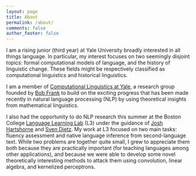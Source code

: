 ```yaml
---
layout: page
title: About
permalink: /about/
comments: false
author_footer: false
---
```


I am a rising junior (third year) at Yale University broadly interested in all things language. In particular, my interest focuses on two seemingly disjoint topics: formal computational models of language, and the history of linguistic change. These fields might be respectively classified as computational linguistics and historical linguistics.

I am a member of [Computational Linguistics at Yale](http://ling.yale.edu/research/computational-linguistics-yale-clay), a research group founded by [Bob Frank](http://ling.yale.edu/people/robert-frank) to build on the exciting progress that has been made recently in natural language processing (NLP) by using theoretical insights from mathematical linguistics.

I also had the opportunity to do NLP research this summer at the Boston College [Language Learning Lab](http://l3atbc.org/) (L3) under the guidance of [Josh Hartshorne](http://www.bc.edu/schools/cas/psych/people/faculty/hartshorne.html) and [Sven Dietz](https://genetics.med.harvard.edu/lab/church/sdietz). My work at L3 focused on two main tasks: fluency assessment and native language inference from second-language text. While two problems are together quite small, I grew to appreciate them both because they are practically important (for teaching languages among other applications), and because we were able to develop some novel theoretically interesting methods to attack them using convolution, linear algebra, and kernelized perceptrons.
